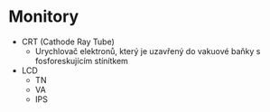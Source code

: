 # Monitory
- CRT (Cathode Ray Tube)
  - Urychlovač elektronů, který je uzavřený do vakuové baňky s fosforeskujícím stínítkem
- LCD
  - TN
  - VA
  - IPS
